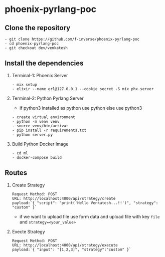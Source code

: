 # phoenix-pyrlang-poc

## Clone the repository

```
- git clone https://github.com/f-inverse/phoenix-pyrlang-poc
- cd phoenix-pyrlang-poc
- git checkout dev/venkatesh
```

## Install the dependencies

1. Terminal-1: Phoenix Server

   ```
   - mix setup
   - elixir --name erl@127.0.0.1 --cookie secret -S mix phx.server
   ```

2. Terminal-2: Python Pyrlang Server

   - if python3 installed as python use python else use python3

   ```
   - create virtual environment
   - python -m venv venv
   - source venv/bin/activat
   - pip install -r requirements.txt
   - python server.py
   ```

3. Build Python Docker Image

   ```
   - cd ml
   - docker-compose build
   ```

## Routes

1. Create Strategy

   ```
   Request Method: POST
   URL: http://localhost:4000/api/strategy/create
   payload:`{ "script": "print('Hello Venkatesh...!!')", "strategy": "custom" }`

   ```

   - if we want to upload file use form data and upload file with key `file` and `strategy=<your_value>`

2. Execte Strategy

   ```
   Request Method: POST
   URL: http://localhost:4000/api/strategy/execute
   payload:`{ "input": "[1,2,3]", "strategy":"custom" }`

   ```
